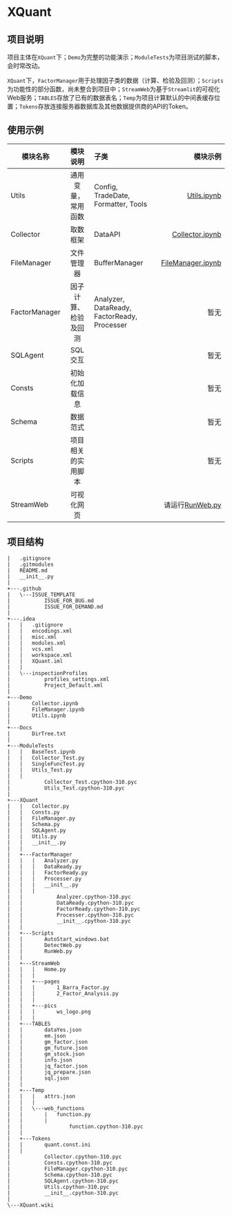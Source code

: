 # XQuant

## 项目说明

项目主体在`XQuant`下；`Demo`为完整的功能演示；`ModuleTests`为项目测试的脚本，会时常改动。

`XQuant`下，`FactorManager`用于处理因子类的数据（计算、检验及回测）；`Scripts`为功能性的部分函数，尚未整合到项目中；`StreamWeb`为基于`Streamlit`的可视化Web服务；`TABLES`存放了已有的数据表名；`Temp`为项目计算默认的中间表缓存位置；`Tokens`存放连接服务器数据库及其他数据提供商的API的Token。

## 使用示例

| 模块名称	         |    模块说明    | 子类                                          |                                         模块示例	 |
|---------------|:----------:|:--------------------------------------------|----------------------------------------------:|
| Utils         | 通用变量，常用函数	 | Config, TradeDate, Formatter, Tools         |             [Utils.ipynb](https://github.com/KangruiYuan/XQuant/blob/master/Demo/Utils.ipynb) |
| Collector     |    取数框架    | DataAPI                                     |     [Collector.ipynb](https://github.com/KangruiYuan/XQuant/blob/master/Demo/Collector.ipynb) |
| FileManager   |   文件管理器    | BufferManager                               | [FileManager.ipynb](https://github.com/KangruiYuan/XQuant/blob/master/Demo/FileManager.ipynb) |
| FactorManager | 因子计算、检验及回测 | Analyzer, DataReady, FactorReady, Processer |                                            暂无 |
| SQLAgent      |   SQL交互    |                                             |                                            暂无 |
| Consts        |  初始化加载信息   |                                             |                                            暂无 |
| Schema        | 数据范式    	  |                                             |                                            暂无 |
| Scripts       | 项目相关的实用脚本  |                                             |                                            暂无 |
| StreamWeb     |   可视化网页    |                                             |    请运行[RunWeb.py](https://github.com/KangruiYuan/XQuant/blob/master/XQuant/Scripts/RunWeb.py) |


## 项目结构
```text
|   .gitignore
|   .gitmodules
|   README.md
|   __init__.py
|   
+---.github
|   \---ISSUE_TEMPLATE
|           ISSUE_FOR_BUG.md
|           ISSUE_FOR_DEMAND.md
|           
+---.idea
|   |   .gitignore
|   |   encodings.xml
|   |   misc.xml
|   |   modules.xml
|   |   vcs.xml
|   |   workspace.xml
|   |   XQuant.iml
|   |   
|   \---inspectionProfiles
|           profiles_settings.xml
|           Project_Default.xml
|           
+---Demo
|       Collector.ipynb
|       FileManager.ipynb
|       Utils.ipynb
|       
+---Docs
|       DirTree.txt
|       
+---ModuleTests
|   |   BaseTest.ipynb
|   |   Collector_Test.py
|   |   SingleFuncTest.py
|   |   Utils_Test.py
|   |   
|           Collector_Test.cpython-310.pyc
|           Utils_Test.cpython-310.pyc
|           
+---XQuant
|   |   Collector.py
|   |   Consts.py
|   |   FileManager.py
|   |   Schema.py
|   |   SQLAgent.py
|   |   Utils.py
|   |   __init__.py
|   |   
|   +---FactorManager
|   |   |   Analyzer.py
|   |   |   DataReady.py
|   |   |   FactorReady.py
|   |   |   Processer.py
|   |   |   __init__.py
|   |   |   
|   |           Analyzer.cpython-310.pyc
|   |           DataReady.cpython-310.pyc
|   |           FactorReady.cpython-310.pyc
|   |           Processer.cpython-310.pyc
|   |           __init__.cpython-310.pyc
|   |           
|   +---Scripts
|   |       AutoStart_windows.bat
|   |       DetectWeb.py
|   |       RunWeb.py
|   |       
|   +---StreamWeb
|   |   |   Home.py
|   |   |   
|   |   +---pages
|   |   |       1_Barra_Factor.py
|   |   |       2_Factor_Analysis.py
|   |   |       
|   |   +---pics
|   |   |       ws_logo.png
|   |   |       
|   +---TABLES
|   |       dataYes.json
|   |       em.json
|   |       gm_factor.json
|   |       gm_future.json
|   |       gm_stock.json
|   |       info.json
|   |       jq_factor.json
|   |       jq_prepare.json
|   |       sql.json
|   |       
|   +---Temp
|   |   |   attrs.json
|   |   |   
|   |   \---web_functions
|   |       |   function.py
|   |       |   
|   |               function.cpython-310.pyc
|   |               
|   +---Tokens
|   |       quant.const.ini
|   |       
|           Collector.cpython-310.pyc
|           Consts.cpython-310.pyc
|           FileManager.cpython-310.pyc
|           Schema.cpython-310.pyc
|           SQLAgent.cpython-310.pyc
|           Utils.cpython-310.pyc
|           __init__.cpython-310.pyc
|           
\---XQuant.wiki

```
